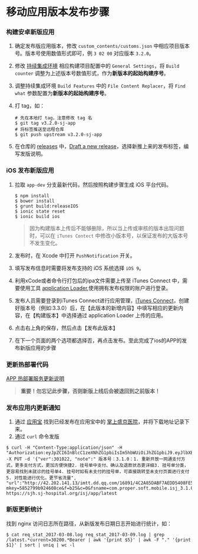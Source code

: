 移动应用版本发布步骤
=================

### 构建安卓新版应用

1. 确定发布版应用版本，修改 `custom_contents/customs.json` 中相应项目版本号。版本号使用数值形式即可，例 `3 02 00` 对应版本 `3.2.0`。

1. 修改 [持续集成环境](https://cloud.propersoft.cn/teamcities/) 相应构建项目配置中的 `General Settings`，将 `Build counter` 调整为上述版本号数值形式，作为**新版本的起始构建序号**。

1. 调整持续集成环境 `Build Features` 中的 `File Content Replacer`，将 `Find what` 参数配置为**新版本的起始构建序号**。

1. 打 tag，如：

    ```
    # 先在本地打 tag，注意修改 tag 名
    $ git tag v3.2.0-sj-app
    # 将标签推送至远程仓库
    $ git push upstream v3.2.0-sj-app
    ```

1. 在仓库的 [releases](https://github.com/propersoft-cn/ihos/releases) 中，[Draft a new release](https://github.com/propersoft-cn/ihos/releases/new)，选择新推上来的发布标签，编写发版说明。

### iOS 发布新版应用

1. 拉取 `app-dev` 分支最新代码，然后按照构建步骤生成 iOS 平台代码。

   ```
   $ npm install
   $ bower install
   $ grunt build:releaseIOS
   $ ionic state reset
   $ ionic build ios
   ```

    > 因为构建版本上传后不能够删除，所以当上传或审核的版本出现问题时，可以在 `iTunes Contect` 中修改小版本号，以保证发布的大版本号不发生变化。

1. 发布时，在 Xcode 中打开 `PushNotification` 开关。
1. 填写发布信息时需要将发布支持的 iOS 系统选择 `iOS 9`。
1. 利用xCode或者命令行打包后的ipa文件需要上传至 iTunes Connect 中，需要使用工具 [application Loader](https://itunesconnect.apple.com/apploader/ApplicationLoader_3.0.dmg),使用拥有发布权限的账户进行登录。
1. 发布人员需要登录到iTunes Connect进行应用管理，[iTunes Connect](https://itunesconnect.apple.com)，创建好版本号（例如:3.3.0）后，在【此版本的新增内容】中填写相应的更新内容，在【构建版本】中选择通过 application Loader 上传的应用。
1. 点击右上角的保存，然后点击【发布此版本】
1. 在下一个页面的两个选项都选择否，再点击发布。至此完成了ios的APP的发布新版应用的步骤

### 更新热部署代码

[APP 热部署服务更新说明](./hot-code)

> **重要！勿忘记此步骤，否则新版上线后会被退回到之前版本！**

### 发布应用内更新通知

1. 通过 [应用宝](http://sj.qq.com) 找到已经发布在应用宝中的 [掌上盛京医院](http://sj.qq.com/myapp/detail.htm?apkName=com.proper.soft.mobile.isj)，并将下载地址记录下来。
1. 通过 `curl` 命令发版

```
$ curl -H "Content-Type:application/json" -H "Authorization:eyJpZCI6InBlcC1zeXNhZG1pbiIsIm5hbWUiOiJhZG1pbiJ9.eyJlbXBOYW1lIjpudWxsLCJyb2xlcyI6bnVsbH0.K_vRoOmRIONJUCvkI3ohDQSvYx4fESffbFiC5Lhtxbc" -X PUT -d '{"ver":301022, "note":" 版本号：3.1.0：1. 重新开放一网通支付方式，更多支付方式，更加方便快捷2. 挂号单中支付、确认及退款状态更详细3. 挂号单分类，更容易找到未就诊的挂号单4. 挂号时如有未支付的挂号单，可直接跳转至未支付页面进行支付5. 对性能进行优化，更节省流量", "url":"http://42.202.141.13/imtt.dd.qq.com/16891/4C2A85DABF7AEDD5408FE554CC3D5E26.apk?mkey=5852799b924608ce&f=b25&c=0&fsname=com.proper.soft.mobile.isj_3.1.0_301022.apk&csr=4d5s&p=.apk"}' https://sjh.sj-hospital.org/isj/app/latest
```

### 新版更新统计

找到 nginx 访问日志所在路径，从新版发布日期日志开始进行统计，如：

    $ cat req_stat_2017-03-08.log req_stat_2017-03-09.log | grep /latest.*current=30200.*Bearer | awk '{print $5}' | awk -F "." '{print $1}' | sort | uniq | wc -l


